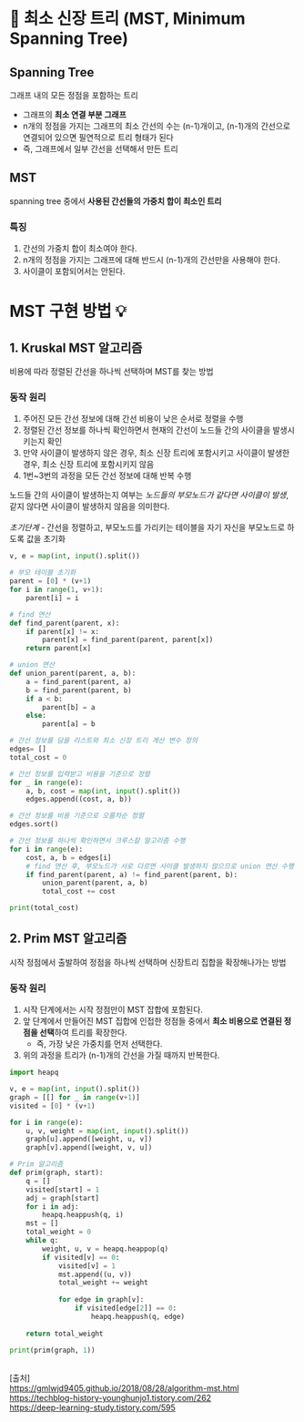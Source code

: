 # 📓 최소 신장 트리 (MST, Minimum Spanning Tree)
## Spanning Tree
그래프 내의 모든 정점을 포함하는 트리

- 그래프의 **최소 연결 부분 그래프**
- n개의 정점을 가지는 그래프의 최소 간선의 수는 (n-1)개이고, (n-1)개의 간선으로 연결되어 있으면 필연적으로 트리 형태가 된다
- 즉, 그래프에서 일부 간선을 선택해서 만든 트리

## MST
spanning tree 중에서 **사용된 간선들의 가중치 합이 최소인 트리**

### 특징
1. 간선의 가중치 합이 최소여야 한다.
2. n개의 정점을 가지는 그래프에 대해 반드시 (n-1)개의 간선만을 사용해야 한다.
3. 사이클이 포함되어서는 안된다.

# MST 구현 방법 💡
## 1. Kruskal MST 알고리즘
비용에 따라 정렬된 간선을 하나씩 선택하며 MST를 찾는 방법

### 동작 원리
1. 주어진 모든 간선 정보에 대해 간선 비용이 낮은 순서로 정렬을 수행
2. 정렬된 간선 정보를 하나씩 확인하면서 현재의 간선이 노드들 간의 사이클을 발생시키는지 확인
3. 만약 사이클이 발생하지 않은 경우, 최소 신장 트리에 포함시키고 사이클이 발생한 경우, 최소 신장 트리에 포함시키지 않음
4. 1번~3번의 과정을 모든 간선 정보에 대해 반복 수행

노드들 간의 사이클이 발생하는지 여부는 _노드들의 부모노드가 같다면 사이클이 발생_, 같지 않다면 사이클이 발생하지 않음을 의미한다.
<br><br>_초기단계_ - 간선을 정렬하고, 부모노드를 가리키는 테이블을 자기 자신을 부모노드로 하도록 값을 초기화
```python
v, e = map(int, input().split())

# 부모 테이블 초기화
parent = [0] * (v+1)
for i in range(1, v+1):
    parent[i] = i

# find 연산
def find_parent(parent, x):
    if parent[x] != x:
        parent[x] = find_parent(parent, parent[x])
    return parent[x]

# union 연산
def union_parent(parent, a, b):
    a = find_parent(parent, a)
    b = find_parent(parent, b)
    if a < b:
        parent[b] = a
    else:
        parent[a] = b

# 간선 정보를 담을 리스트와 최소 신장 트리 계산 변수 정의
edges= []
total_cost = 0

# 간선 정보를 입력받고 비용을 기준으로 정렬
for _ in range(e):
    a, b, cost = map(int, input().split())
    edges.append((cost, a, b))

# 간선 정보를 비용 기준으로 오름차순 정렬
edges.sort()

# 간선 정보를 하나씩 확인하면서 크루스칼 알고리즘 수행
for i in range(e):
    cost, a, b = edges[i]
    # find 연산 후, 부모노드가 서로 다르면 사이클 발생하지 않으므로 union 연산 수행 -> 최소 신장 트리에 포함
    if find_parent(parent, a) != find_parent(parent, b):
        union_parent(parent, a, b)
        total_cost += cost

print(total_cost)
```
## 2. Prim MST 알고리즘
시작 정점에서 출발하여 정점을 하나씩 선택하며 신장트리 집합을 확장해나가는 방법

### 동작 원리
1. 시작 단계에서는 시작 정점만이 MST 잡합에 포함된다.
2. 앞 단계에서 만들어진 MST 집합에 인접한 정점들 중에서 **최소 비용으로 연결된 정점을 선택**하여 트리를 확장한다.
   - 즉, 가장 낮은 가중치를 먼저 선택한다.
3. 위의 과정을 트리가 (n-1)개의 간선을 가질 때까지 반복한다.

```python
import heapq

v, e = map(int, input().split())
graph = [[] for _ in range(v+1)]
visited = [0] * (v+1)

for i in range(e):
    u, v, weight = map(int, input().split())
    graph[u].append([weight, u, v])
    graph[v].append([weight, v, u])

# Prim 알고리즘
def prim(graph, start):
    q = []
    visited[start] = 1
    adj = graph[start]
    for i in adj:
        heapq.heappush(q, i)
    mst = []
    total_weight = 0
    while q:
        weight, u, v = heapq.heappop(q)
        if visited[v] == 0:
            visited[v] = 1
            mst.append((u, v))
            total_weight += weight
            
            for edge in graph[v]:
                if visited[edge[2]] == 0:
                    heapq.heappush(q, edge)
                    
    return total_weight

print(prim(graph, 1))
```


<br>[출처] 
<br>https://gmlwjd9405.github.io/2018/08/28/algorithm-mst.html
<br>https://techblog-history-younghunjo1.tistory.com/262 
<br>https://deep-learning-study.tistory.com/595